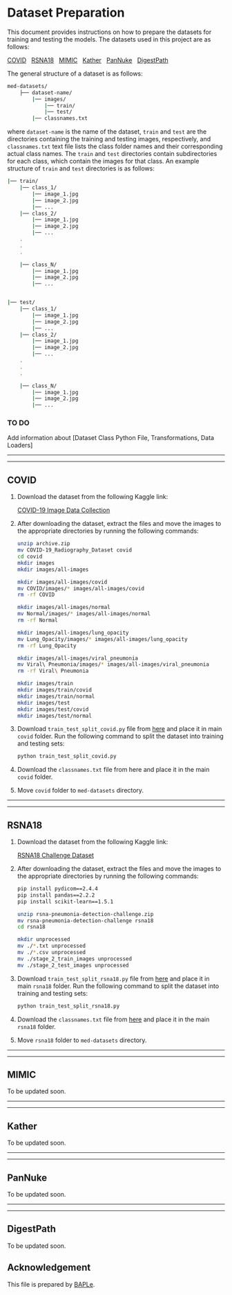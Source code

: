 <h1 id="dataset">Dataset Preparation</h1>

This document provides instructions on how to prepare the datasets for training and testing the models. The datasets used in this project are as follows: 

[COVID](https://arxiv.org/abs/2012.02238)&nbsp;&nbsp;&nbsp;[RSNA18](https://www.rsna.org/rsnai/ai-image-challenge/rsna-pneumonia-detection-challenge-2018)&nbsp;&nbsp;&nbsp;[MIMIC](https://arxiv.org/abs/1901.07042)&nbsp;&nbsp;&nbsp;[Kather](https://journals.plos.org/plosmedicine/article?id=10.1371/journal.pmed.1002730)&nbsp;&nbsp;&nbsp;[PanNuke](https://link.springer.com/chapter/10.1007/978-3-030-23937-4_2)&nbsp;&nbsp;&nbsp;[DigestPath](https://www.sciencedirect.com/science/article/pii/S1361841522001323)


The general structure of a dataset is as follows:

```bash
med-datasets/
    ├── dataset-name/
        |── images/
            |── train/
            |── test/
        |── classnames.txt
 ```

where `dataset-name` is the name of the dataset, `train` and `test` are the directories containing the training and testing images, respectively, and `classnames.txt` text file lists the class folder names and their corresponding actual class names. The `train` and `test` directories contain subdirectories for each class, which contain the images for that class. An example structure of `train` and `test` directories is as follows:

```bash
|── train/
    |── class_1/
        |── image_1.jpg
        |── image_2.jpg
        |── ...
    |── class_2/
        |── image_1.jpg
        |── image_2.jpg
        |── ...
    .
    .
    .

    |── class_N/
        |── image_1.jpg
        |── image_2.jpg
        |── ...


|── test/
    |── class_1/
        |── image_1.jpg
        |── image_2.jpg
        |── ...
    |── class_2/
        |── image_1.jpg
        |── image_2.jpg
        |── ...
    .
    .
    .

    |── class_N/
        |── image_1.jpg
        |── image_2.jpg
        |── ...
 ```

### TO DO 
Add information about [Dataset Class Python File, Transformations, Data Loaders]

<hr>
<hr>

<h2 id="covid">COVID</h2>

1. Download the dataset from the following Kaggle link:

    [COVID-19 Image Data Collection](https://www.kaggle.com/datasets/tawsifurrahman/covid19-radiography-database)

2. After downloading the dataset, extract the files and move the images to the appropriate directories by running the following commands:

    ```bash
    unzip archive.zip
    mv COVID-19_Radiography_Dataset covid
    cd covid
    mkdir images
    mkdir images/all-images

    mkdir images/all-images/covid
    mv COVID/images/* images/all-images/covid
    rm -rf COVID

    mkdir images/all-images/normal
    mv Normal/images/* images/all-images/normal
    rm -rf Normal

    mkdir images/all-images/lung_opacity
    mv Lung_Opacity/images/* images/all-images/lung_opacity
    rm -rf Lung_Opacity

    mkdir images/all-images/viral_pneumonia
    mv Viral\ Pneumonia/images/* images/all-images/viral_pneumonia
    rm -rf Viral\ Pneumonia

    mkdir images/train
    mkdir images/train/covid
    mkdir images/train/normal
    mkdir images/test
    mkdir images/test/covid
    mkdir images/test/normal
    ```

3. Download `train_test_split_covid.py` file from [here]() and place it in main `covid` folder.  Run the following command to split the dataset into training and testing sets:

    ```bash
    python train_test_split_covid.py
    ```
4. Download the `classnames.txt` file from here and place it in the main `covid` folder.
5. Move `covid` folder to `med-datasets` directory.



<hr>
<hr>
<h2 id="rsna18">RSNA18</h2>

1. Download the dataset from the following Kaggle link:

    [RSNA18 Challenge Dataset](https://www.kaggle.com/c/rsna-pneumonia-detection-challenge/data)

2. After downloading the dataset, extract the files and move the images to the appropriate directories by running the following commands:

    ```bash
    pip install pydicom==2.4.4
    pip install pandas==2.2.2
    pip install scikit-learn==1.5.1

    unzip rsna-pneumonia-detection-challenge.zip
    mv rsna-pneumonia-detection-challenge rsna18
    cd rsna18

    mkdir unprocessed
    mv ./*.txt unprocessed
    mv ./*.csv unprocessed
    mv ./stage_2_train_images unprocessed
    mv ./stage_2_test_images unprocessed
    ```

3. Download `train_test_split_rsna18.py` file from [here]() and place it in main `rsna18` folder.  Run the following command to split the dataset into training and testing sets:

    ```bash
    python train_test_split_rsna18.py
    ```
4. Download the `classnames.txt` file from [here]() and place it in the main `rsna18` folder.
5. Move `rsna18` folder to `med-datasets` directory.


<hr>
<hr>
<h2 id="mimic">MIMIC</h2>
To be updated soon.


<hr>
<hr>
<h2 id="kather">Kather</h2>
To be updated soon.


<hr>
<hr>
<h2 id="pannuke">PanNuke</h2>
To be updated soon.


<hr>
<hr>
<h2 id="digestpath">DigestPath</h2>
To be updated soon.



## Acknowledgement
This file is prepared by [BAPLe](https://github.com/asif-hanif/baple).